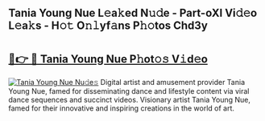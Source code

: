 ## Tania Young Nue L𝚎a𝚔ed N𝚞𝚍e - Part-oXl Vi𝚍𝚎o L𝚎a𝚔s - H𝚘𝚝 O𝚗𝚕yf𝚊ns P𝚑𝚘tos Chd3y

# <h2><a href="http://kf96ap.oniu.top/?m=Tania+Young+Nue">🔗👉 🔴 Tania Young Nue P𝚑ot𝚘𝚜 V𝚒d𝚎o</a></h2>

[![Tania Young Nue Nu𝚍e𝚜](https://i.imgur.com/0qMVB7G.gif)](http://kf96ap.oniu.top/?m=Tania+Young+Nue)
Digital artist and amusement provider Tania Young Nue, famed for disseminating dance and lifestyle content via viral dance sequences and succinct videos. Visionary artist Tania Young Nue, famed for their innovative and inspiring creations in the world of art.  
